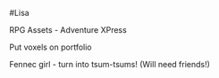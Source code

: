 #Lisa

RPG Assets - Adventure XPress

Put voxels on portfolio

Fennec girl - turn into tsum-tsums! (Will need friends!)